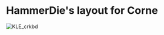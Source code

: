 # HammerDie's layout for Corne

![KLE_crkbd](https://user-images.githubusercontent.com/82640184/185185822-12ff32f0-887d-4c5c-bb63-68f594098691.jpg)
